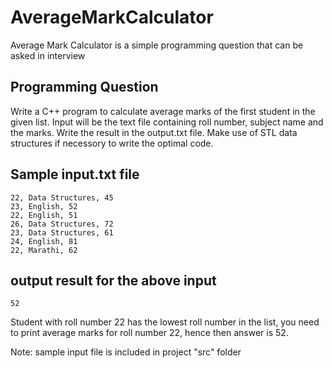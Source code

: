 # AverageMarkCalculator
Average Mark Calculator is a simple programming question that can be asked in interview

## Programming Question
Write a C++ program to calculate average marks of the first student in the given list. Input will be the text file containing roll number, subject name and the marks. Write the result in the output.txt file. Make use of STL data structures if necessory to write the optimal code.

## Sample input.txt file
```
22, Data Structures, 45
23, English, 52
22, English, 51
26, Data Structures, 72
23, Data Structures, 61
24, English, 81
22, Marathi, 62
```

## output result for the above input
```
52
```
Student with roll number 22 has the lowest roll number in the list, you need to print average marks for roll number 22, hence then answer is 52.

Note: sample input file is included in project "src" folder